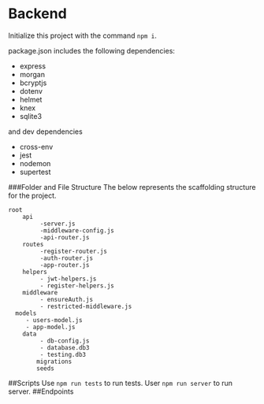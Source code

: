 # Backend

Initialize this project with the command `npm i`.

package.json includes the following dependencies:

- express
- morgan
- bcryptjs
- dotenv
- helmet
- knex
- sqlite3

and dev dependencies

- cross-env
- jest
- nodemon
- supertest

###Folder and File Structure
The below represents the scaffolding structure for the project.

    root
    	api
    		 -server.js
    		 -middleware-config.js
    		 -api-router.js
    	routes
    		 -register-router.js
    		 -auth-router.js
    		 -app-router.js
    	helpers
    		 - jwt-helpers.js
    		 - register-helpers.js
    	middleware
    		 - ensureAuth.js
    		 - restricted-middleware.js
      models
         - users-model.js
         - app-model.js
    	data
    		 - db-config.js
    		 - database.db3
    		 - testing.db3
    		migrations
    		seeds

##Scripts
Use `npm run tests` to run tests.
User `npm run server` to run server.
##Endpoints
